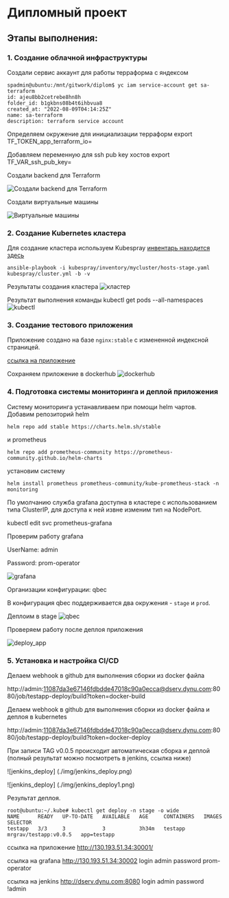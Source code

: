 # Дипломный проект

## Этапы выполнения:

### 1. Создание облачной инфраструктуры

Создали сервис аккаунт для работы терраформа с яндексом

    spadmin@ubuntu:/mnt/gitwork/diplom$ yc iam service-account get sa-terraform
    id: ajeu8bb2cetrebe8hn8h
    folder_id: b1gkbns08b4t6ihbvua8
    created_at: "2022-08-09T04:14:25Z"
    name: sa-terraform
    description: terraform service account

Определяем окружение для инициализации терраформ
export TF_TOKEN_app_terraform_io=

Добавляем переменную для ssh pub key хостов
export TF_VAR_ssh_pub_key=

Создали backend для Terraform

![Создали backend для Terraform](./img/terraform.png)

Создали виртуальные машины

![Виртуальные машины](./img/kubecluster.png)

### 2. Создание Kubernetes кластера

Для создание кластера используем Kubespray
[инвентарь находится здесь](./infra-stage/kubespray/inventory/mycluster/)

    ansible-playbook -i kubespray/inventory/mycluster/hosts-stage.yaml kubespray/cluster.yml -b -v

Результаты создания кластера
![кластер](img/kubecluster1.png)

Результат выполнения команды kubectl get pods --all-namespaces
![kubectl](./img/kubectl_get_po.png)


### 3. Создание тестового приложения

Приложение создано на базе `nginx:stable` с измененной индексной страницей.

[ссылка на приложение](https://github.com/andrey-grozov/testapp)

Сохраняем приложение в dockerhub
![dockerhub](./img/docker-hub.png)


### 4. Подготовка cистемы мониторинга и деплой приложения

Систему мониторинга устанавливаем при помощи helm чартов.
Добавим репозиторий helm

    helm repo add stable https://charts.helm.sh/stable

и prometheus

    helm repo add prometheus-community https://prometheus-community.github.io/helm-charts


установим систему 

    helm install prometheus prometheus-community/kube-prometheus-stack -n monitoring

По умолчанию служба grafana доступна в кластере с использованием типа ClusterIP, для доступа к ней извне изменим тип на NodePort.

kubectl edit svc prometheus-grafana

Проверим работу grafana 

UserName: admin

Password: prom-operator

![grafana](./img/grafana.png)


Организации конфигурации: qbec

В конфигурация qbec поддерживается два окружения - `stage` и `prod`. 

Деплоим в stage
![qbec](./img/qbec.png)

Проверяем работу после деплоя приложения

![deploy_app](./img/testapp_deploy.png)



### 5. Установка и настройка CI/CD

Делаем webhook в github для выполнения сборки из docker файла 

http://admin:11087da3e67146fdbdde47018c90a0ecca@dserv.dynu.com:8080/job/testapp-deploy/build?token=docker-build

Делаем webhook в github для выполнения сборки из docker файла и деплоя в kubernetes

http://admin:11087da3e67146fdbdde47018c90a0ecca@dserv.dynu.com:8080/job/testapp-deploy/build?token=docker-deploy

При записи TAG v0.0.5 происходит автоматическая сборка и деплой (полный результат можно посмотреть в jenkins, ссылка ниже)

![jenkins_deploy] (./img/jenkins_deploy.png)

![jenkins_deploy] (./img/jenkins_deploy1.png)


Результат деплоя.

    root@ubuntu:~/.kube# kubectl get deploy -n stage -o wide
    NAME      READY   UP-TO-DATE   AVAILABLE   AGE     CONTAINERS   IMAGES                  SELECTOR
    testapp   3/3     3            3           3h34m   testapp      mrgrav/testapp:v0.0.5   app=testapp

ссылка на приложение http://130.193.51.34:30001/

ссылка на grafana http://130.193.51.34:30002 
login admin password prom-operator

ссылка на jenkins http://dserv.dynu.com:8080 
login admin password !admin



